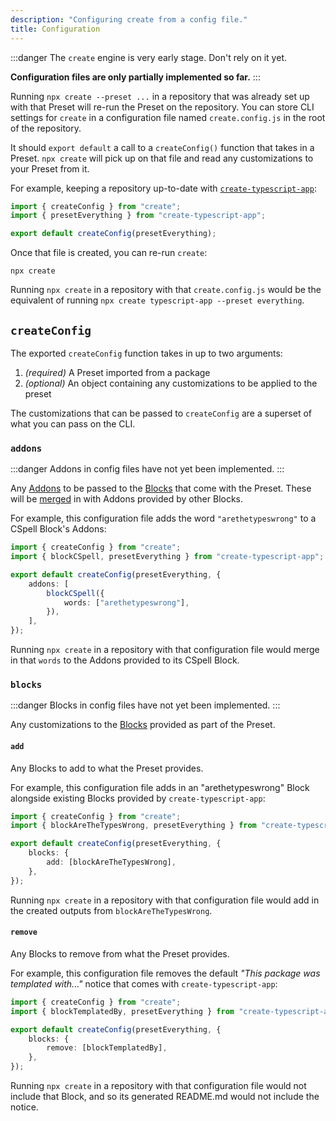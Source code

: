 ```yaml
---
description: "Configuring create from a config file."
title: Configuration
---
```


:::danger
The `create` engine is very early stage.
Don't rely on it yet.

**Configuration files are only partially implemented so far.**
:::

Running `npx create --preset ...` in a repository that was already set up with that Preset will re-run the Preset on the repository.
You can store CLI settings for `create` in a configuration file named `create.config.js` in the root of the repository.

It should `export default` a call to a `createConfig()` function that takes in a Preset.
`npx create` will pick up on that file and read any customizations to your Preset from it.

For example, keeping a repository up-to-date with [`create-typescript-app`](https://github.com/JoshuaKGoldberg/create-typescript-app):

```ts title="create.config.js"
import { createConfig } from "create";
import { presetEverything } from "create-typescript-app";

export default createConfig(presetEverything);
```

Once that file is created, you can re-run `create`:

```shell
npx create
```

Running `npx create` in a repository with that `create.config.js` would be the equivalent of running `npx create typescript-app --preset everything`.

## `createConfig`

The exported `createConfig` function takes in up to two arguments:

1. _(required)_ A Preset imported from a package
2. _(optional)_ An object containing any customizations to be applied to the preset

The customizations that can be passed to `createConfig` are a superset of what you can pass on the CLI.

### `addons`

:::danger
Addons in config files have not yet been implemented.
:::

Any [Addons](./engine/concepts/blocks#addons) to be passed to the [Blocks](./engines/concepts/blocks) that come with the Preset.
These will be [merged](./engine/runtime/merging) in with Addons provided by other Blocks.

For example, this configuration file adds the word `"arethetypeswrong"` to a CSpell Block's Addons:

```ts title="create.config.js"
import { createConfig } from "create";
import { blockCSpell, presetEverything } from "create-typescript-app";

export default createConfig(presetEverything, {
	addons: [
		blockCSpell({
			words: ["arethetypeswrong"],
		}),
	],
});
```

Running `npx create` in a repository with that configuration file would merge in that `words` to the Addons provided to its CSpell Block.

### `blocks`

:::danger
Blocks in config files have not yet been implemented.
:::

Any customizations to the [Blocks](./engines/concepts/blocks) provided as part of the Preset.

#### `add`

Any Blocks to add to what the Preset provides.

For example, this configuration file adds in an "arethetypeswrong" Block alongside existing Blocks provided by `create-typescript-app`:

```ts title="create.config.js"
import { createConfig } from "create";
import { blockAreTheTypesWrong, presetEverything } from "create-typescript-app";

export default createConfig(presetEverything, {
	blocks: {
		add: [blockAreTheTypesWrong],
	},
});
```

Running `npx create` in a repository with that configuration file would add in the created outputs from `blockAreTheTypesWrong`.

#### `remove`

Any Blocks to remove from what the Preset provides.

For example, this configuration file removes the default _"This package was templated with..."_ notice that comes with `create-typescript-app`:

```ts title="create.config.js"
import { createConfig } from "create";
import { blockTemplatedBy, presetEverything } from "create-typescript-app";

export default createConfig(presetEverything, {
	blocks: {
		remove: [blockTemplatedBy],
	},
});
```

Running `npx create` in a repository with that configuration file would not include that Block, and so its generated README.md would not include the notice.
